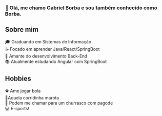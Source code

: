 ### 👋 Olá, me chamo Gabriel Borba e sou também conhecido como Borba.

## Sobre mim
🎓 Graduando em Sistemas de Informação  
☕ Focado em aprender Java/React/SpringBoot <br>
📲 Amante do desenvolvimento Back-End <br>
📚 Atualmente estudando Angular com SpringBoot

## Hobbies
⚽ Amo jogar bola <br>
🏃‍Aquela corridinha marota <br>
🍻 Podem me chamar para um churrasco com pagode<br>
💻 E-sports!
  


<!--
**GabrielBorba2019/GabrielBorba2019** is a ✨ _special_ ✨ repository because its `README.md` (this file) appears on your GitHub profile.

Here are some ideas to get you started:

- 🔭 I’m currently working on ...
- 🌱 I’m currently learning ...
- 👯 I’m looking to collaborate on ...
- 🤔 I’m looking for help with ...
- 💬 Ask me about ...
- 📫 How to reach me: ...
- 😄 Pronouns: ...
- ⚡ Fun fact: ...
-->
